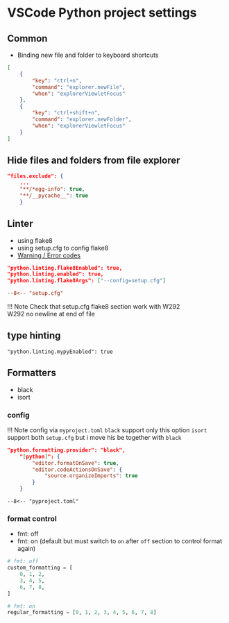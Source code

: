 
# VSCode Python project settings
## Common
- Binding new file and folder to keyboard shortcuts

```json
[
    {
        "key": "ctrl+n",
        "command": "explorer.newFile",
        "when": "explorerViewletFocus"
    },
    {
        "key": "ctrl+shift+n",
        "command": "explorer.newFolder",
        "when": "explorerViewletFocus"
    }
]
```

## Hide files and folders from file explorer
```json
"files.exclude": {
    ...        
    "**/*egg-info": true,
    "**/__pycache__": true
    }
```

## Linter
- using flake8
- using setup.cfg to config flake8
- [Warning / Error codes](https://pep8.readthedocs.io/en/latest/intro.html#error-codes)


```json
"python.linting.flake8Enabled": true,
"python.linting.enabled": true,
"python.linting.flake8Args": ["--config=setup.cfg"]
```

```ini
--8<-- "setup.cfg"
```

!!! Note
    Check that setup.cfg flake8 section work with W292  
    W292 no newline at end of file


## type hinting
```
"python.linting.mypyEnabled": true
```


## Formatters
- black
- isort
  
### config
!!! Note
    config via `myproject.toml` `black` support only this option
    `isort` support both `setup.cfg` but i move his be together with `black`

```json
"python.formatting.provider": "black",
    "[python]": {
        "editor.formatOnSave": true,
        "editor.codeActionsOnSave": {
            "source.organizeImports": true
        }
    }
```

```
--8<-- "pyproject.toml"
```

### format control
- fmt: off
- fmt: on (default but must switch to `on` after `off` section to control format again)


```python
# fmt: off
custom_formatting = [
    0, 1, 2,
    3, 4, 5,
    6, 7, 8,
]

# fmt: on
regular_formatting = [0, 1, 2, 3, 4, 5, 6, 7, 8]
```